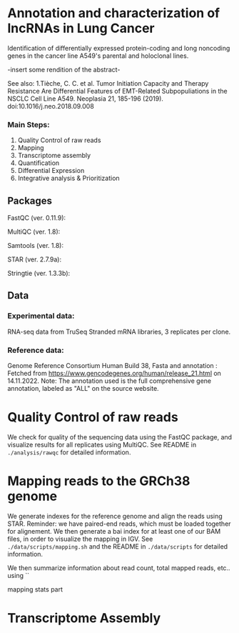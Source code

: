 # Annotation and characterization of lncRNAs in Lung Cancer
Identification of differentially expressed protein-coding and long noncoding genes in the cancer line A549's parental and
holoclonal lines.  

-insert some rendition of the abstract-

See also: 1.Tièche, C. C. et al. Tumor Initiation Capacity and Therapy Resistance Are Differential Features of EMT-Related Subpopuliations in the NSCLC Cell Line A549. Neoplasia 21, 185-196 (2019). doi:10.1016/j.neo.2018.09.008

### Main Steps:
1. Quality Control of raw reads
2. Mapping
3. Transcriptome assembly
4. Quantification
5. Differential Expression
6. Integrative analysis & Prioritization

## Packages
FastQC (ver. 0.11.9):

MultiQC (ver. 1.8):

Samtools (ver. 1.8):

STAR (ver. 2.7.9a):

Stringtie (ver. 1.3.3b):

## Data
### Experimental data:
RNA-seq data from TruSeq Stranded mRNA libraries, 3 replicates per clone.

### Reference data:
Genome Reference Consortium Human Build 38, Fasta and annotation : Fetched from https://www.gencodegenes.org/human/release_21.html on 14.11.2022.
Note: The annotation used is the full comprehensive gene annotation, labeled as "ALL" on the source website.

# Quality Control of raw reads
We check for quality of the sequencing data using the FastQC package, and visualize results for all replicates using MultiQC.
See README in `./analysis/rawqc` for detailed information.

# Mapping reads to the GRCh38 genome

We generate indexes for the reference genome and align the reads using STAR. 
Reminder: we have paired-end reads, which must be loaded together for alignement.
We then generate a bai index for at least one of our BAM files, in order to visualize the mapping in IGV.
See `./data/scripts/mapping.sh` and the README in `./data/scripts` for detailed information.

We then summarize information about read count, total mapped reads, etc.. using ``

mapping stats part

# Transcriptome Assembly


